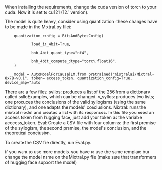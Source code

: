 When installing the requirements, change the cuda version of torch to your cuda. Now it is set to cu121 (12.1 version).

The model is quite heavy, consider using quantization (these changes have to be made in the Mixtral.py file):



        quantization_config = BitsAndBytesConfig(

                load_in_4bit=True,

                bnb_4bit_quant_type="nf4",

                bnb_4bit_compute_dtype="torch.float16", 
        )        

        model = AutoModelForCausalLM.from_pretrained("mistralai/Mixtral-8x7B-v0.1", token= access_token, quantization_config=True, device_map="auto




There are a few files: 
syllos: produces a list of the 256 from a dictionary called sylloExamples, which can be changed.
v_syllos: produces two lists; one produces the conclusions of the valid syllogisms (using the same dictionary), and one adapts the models' conclusions.
Mixtral: runs the mixtral model and creates a list with its responses. In this file you need an access token from hugging face, just add your token as the variable acccess_token.
Eval: Create a CSV file with four columns: the first premise of the syllogism, the second premise, the model's conclusion, and the theoretical conclusion.

To create the CSV file directly, run Eval.py.

If you want to use more models, you have to use the same template but change the model name on the Mixtral.py file (make sure that transformers of hugging face support the model)
